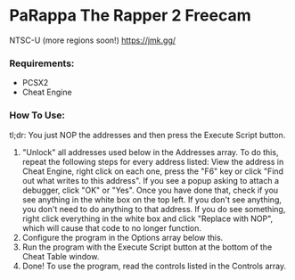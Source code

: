 # PaRappa The Rapper 2 Freecam

NTSC-U (more regions soon!)
https://jmk.gg/

### Requirements:
- PCSX2
- Cheat Engine

### How To Use:
tl;dr: You just NOP the addresses and then press the Execute Script button.

1. "Unlock" all addresses used below in the Addresses array.
	To do this, repeat the following steps for every address listed:
	View the address in Cheat Engine, right click on each one,
	press the "F6" key or click "Find out what writes to this address".
	If you see a popup asking to attach a debugger, click "OK" or "Yes".
	Once you have done that, check if you see anything in the white box
	on the top left. If you don't see anything, you don't need to do anything
	to that address. If you do see something, right click everything in the
	white box and click "Replace with NOP", which will cause that code to
	no longer function.
2. Configure the program in the Options array below this.
3. Run the program with the Execute Script button at the bottom of the
	Cheat Table window.
4. Done! To use the program, read the controls listed in the Controls array.
